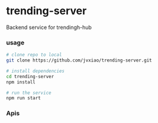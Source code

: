 # trending-server
Backend service for trendingh-hub

### usage

```bash
# clone repo to local
git clone https://github.com/jvxiao/trending-server.git

# install dependencies
cd trending-server
npm install

# run the service
npm run start

```

### Apis
